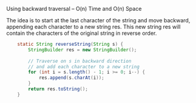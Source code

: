 <p>Using backward traversal – O(n) Time and O(n) Space

The idea is to start at the last character of the string and move backward, appending each character to a new string res. This new string res will contain the characters of the original string in reverse order.</p>

```java
    static String reverseString(String s) {
        StringBuilder res = new StringBuilder();
  
        // Traverse on s in backward direction
        // and add each character to a new string
        for (int i = s.length() - 1; i >= 0; i--) {
            res.append(s.charAt(i));
        }
        return res.toString();
    }
